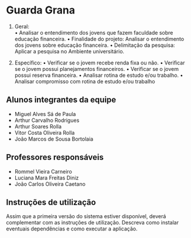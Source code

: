 # Guarda Grana

1) Geral:  
•	Analisar o entendimento dos jovens que fazem faculdade sobre educação financeira.
•	Finalidade do projeto: Analisar o entendimento dos jovens sobre educação financeira.
•	Delimitação da pesquisa: Aplicar a pesquisa no Ambiente universitário.

2) Específico:
•	 Verificar se o jovem recebe renda fixa ou não.
•	 Verificar se o jovem possui planejamentos financeiros.
•	 Verificar se o jovem possui reserva financeira.
•	 Analisar rotina de estudo e/ou trabalho.
•	 Analisar compromisso com rotina de estudo e/ou trabalho


## Alunos integrantes da equipe

* Miguel Alves Sá de Paula
* Arthur Carvalho Rodrigues
* Arthur Soares Rolla
* Vitor Costa Oliveira Rolla
* João Marcos de Sousa Bortolaia

## Professores responsáveis

* Rommel Vieira Carneiro
* Luciana Mara Freitas Diniz
* João Carlos Oliveira Caetano

## Instruções de utilização

Assim que a primeira versão do sistema estiver disponível, deverá complementar com as instruções de utilização. Descreva como instalar eventuais dependências e como executar a aplicação.
